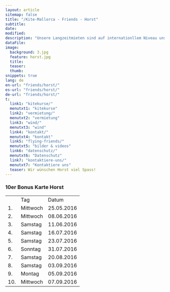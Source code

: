 ```yaml
---
layout: article
sitemap: false
title: "/Kite-Mallorca - Friends - Horst"
subtitle:
date:
modified:
description: "Unsere Langzeitmieten sind auf internationllem Niveau unschlagbar. "
dataFile:
image:
  background: 3.jpg
  feature: horst.jpg
  title:
  teaser:
  thumb:
snippets: true
lang: de
en-url: "friends/horst/"
es-url: "friends/horst/"
de-url: "friends/horst/"
t:
  link1: "kitekurse/"
  menutxt1: "kitekurse"
  link2: "vermietung/"
  menutxt2: "vermietung"
  link3: "wind/"
  menutxt3: "wind"
  link4: "kontakt/"
  menutxt4: "kontakt"
  link5: "flying-friends/"
  menutxt5: "bilder & videos"
  link6: "datenschutz/"
  menutxt6: "Datenschutz"
  link7: "kontaktiere-uns/"
  menutxt7: "Kontaktiere uns"
  teaser: Wir wünschen Horst viel Spass!
---
```


### 10er Bonus Karte Horst

<table>
  <tr>
    <td></td>
    <td>Tag</td>
    <td>Datum</td>
  </tr>
  <tr>
    <td>1.</td>
    <td>Mittwoch</td>
    <td>25.05.2016</td>
  </tr>
  <tr>
    <td>2.</td>
    <td>Mittwoch</td>
    <td>08.06.2016</td>
  </tr>
  <tr>
    <td>3.</td>
    <td>Samstag</td>
    <td>11.06.2016</td>
  </tr>
  <tr>
    <td>4.</td>
    <td>Samstag</td>
    <td>16.07.2016</td>
  </tr>
  <tr>
    <td>5.</td>
    <td>Samstag</td>
    <td>23.07.2016</td>
  </tr>
  <tr>
    <td>6.</td>
    <td>Sonntag</td>
    <td>31.07.2016</td>
  </tr>
  <tr>
    <td>7.</td>
    <td>Samstag</td>
    <td>20.08.2016</td>
  </tr>
  <tr>
    <td>8.</td>
    <td>Samstag</td>
    <td>03.09.2016</td>
  </tr>
  <tr>
    <td>9.</td>
    <td>Montag</td>
    <td>05.09.2016</td>
  </tr>
  <tr>
    <td>10.</td>
    <td>Mittwoch</td>
    <td>07.09.2016</td>
  </tr>
</table>

